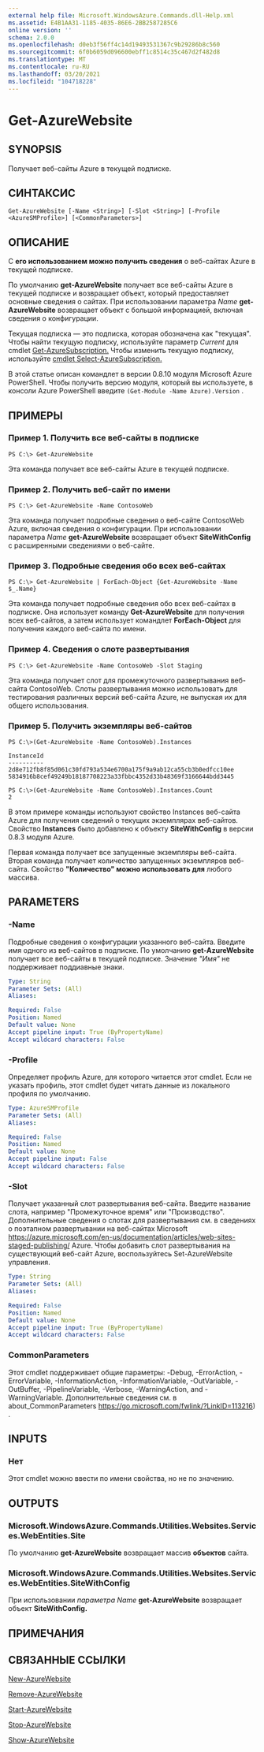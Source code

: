 ```yaml
---
external help file: Microsoft.WindowsAzure.Commands.dll-Help.xml
ms.assetid: E4B1AA31-1185-4035-86E6-2BB2587285C6
online version: ''
schema: 2.0.0
ms.openlocfilehash: d0eb3f56ff4c14d19493531367c9b29286b8c560
ms.sourcegitcommit: 6f0b6059d096600ebff1c8514c35c467d2f482d8
ms.translationtype: MT
ms.contentlocale: ru-RU
ms.lasthandoff: 03/20/2021
ms.locfileid: "104718228"
---
```

# Get-AzureWebsite

## SYNOPSIS
Получает веб-сайты Azure в текущей подписке.

## СИНТАКСИС

```
Get-AzureWebsite [-Name <String>] [-Slot <String>] [-Profile <AzureSMProfile>] [<CommonParameters>]
```

## ОПИСАНИЕ
С **его использованием можно получить сведения** о веб-сайтах Azure в текущей подписке.

По умолчанию **get-AzureWebsite** получает все веб-сайты Azure в текущей подписке и возвращает объект, который предоставляет основные сведения о сайтах.
При использовании параметра *Name* **get-AzureWebsite** возвращает объект с большой информацией, включая сведения о конфигурации.

Текущая подписка — это подписка, которая обозначена как "текущая". Чтобы найти текущую подписку, используйте параметр *Current* для cmdlet [Get-AzureSubscription.](/powershell/module/servicemanagement/azure.service/get-azuresubscription)
Чтобы изменить текущую подписку, используйте [cmdlet Select-AzureSubscription.](/powershell/module/servicemanagement/azure.service/select-azuresubscription)

В этой статье описан командлет в версии 0.8.10 модуля Microsoft Azure PowerShell.
Чтобы получить версию модуля, который вы используете, в консоли Azure PowerShell введите `(Get-Module -Name Azure).Version` .

## ПРИМЕРЫ

### Пример 1. Получить все веб-сайты в подписке
```
PS C:\> Get-AzureWebsite
```

Эта команда получает все веб-сайты Azure в текущей подписке.

### Пример 2. Получить веб-сайт по имени
```
PS C:\> Get-AzureWebsite -Name ContosoWeb
```

Эта команда получает подробные сведения о веб-сайте ContosoWeb Azure, включая сведения о конфигурации.
При использовании параметра *Name* **get-AzureWebsite** возвращает объект **SiteWithConfig** с расширенными сведениями о веб-сайте.

### Пример 3. Подробные сведения обо всех веб-сайтах
```
PS C:\> Get-AzureWebsite | ForEach-Object {Get-AzureWebsite -Name $_.Name}
```

Эта команда получает подробные сведения обо всех веб-сайтах в подписке.
Она использует команду **Get-AzureWebsite** для получения всех веб-сайтов, а затем использует командлет **ForEach-Object** для получения каждого веб-сайта по имени.

### Пример 4. Сведения о слоте развертывания
```
PS C:\> Get-AzureWebsite -Name ContosoWeb -Slot Staging
```

Эта команда получает слот для промежуточного развертывания веб-сайта ContosoWeb.
Слоты развертывания можно использовать для тестирования различных версий веб-сайта Azure, не выпуская их для общего использования.

### Пример 5. Получить экземпляры веб-сайтов
```
PS C:\>(Get-AzureWebsite -Name ContosoWeb).Instances

InstanceId
----------
2d8e712fb8f85d061c30fd793a534e6700a175f9a9ab12ca55cb3b0edfcc10ee
5834916b8cef49249b18187708223a33fbbc4352d33b48369f3166644bdd3445

PS C:\>(Get-AzureWebsite -Name ContosoWeb).Instances.Count
2
```

В этом примере команды используют свойство Instances веб-сайта Azure для получения сведений о текущих экземплярах веб-сайтов.
Свойство **Instances** было добавлено к объекту **SiteWithConfig** в версии 0.8.3 модуля Azure.

Первая команда получает все запущенные экземпляры веб-сайта.
Вторая команда получает количество запущенных экземпляров веб-сайта.
Свойство **"Количество" можно использовать для** любого массива.

## PARAMETERS

### -Name
Подробные сведения о конфигурации указанного веб-сайта.
Введите имя одного из веб-сайтов в подписке.
По умолчанию **get-AzureWebsite** получает все веб-сайты в текущей подписке.
Значение *"Имя"* не поддерживает поддиавные знаки.

```yaml
Type: String
Parameter Sets: (All)
Aliases:

Required: False
Position: Named
Default value: None
Accept pipeline input: True (ByPropertyName)
Accept wildcard characters: False
```

### -Profile
Определяет профиль Azure, для которого читается этот cmdlet.
Если не указать профиль, этот cmdlet будет читать данные из локального профиля по умолчанию.

```yaml
Type: AzureSMProfile
Parameter Sets: (All)
Aliases:

Required: False
Position: Named
Default value: None
Accept pipeline input: False
Accept wildcard characters: False
```

### -Slot
Получает указанный слот развертывания веб-сайта.
Введите название слота, например "Промежуточное время" или "Производство".
Дополнительные сведения о слотах для развертывания см. в сведениях о поэтапном развертывании на веб-сайтах Microsoft https://azure.microsoft.com/en-us/documentation/articles/web-sites-staged-publishing/ Azure.
Чтобы добавить слот развертывания на существующий веб-сайт Azure, воспользуйтесь Set-AzureWebsite управления.

```yaml
Type: String
Parameter Sets: (All)
Aliases:

Required: False
Position: Named
Default value: None
Accept pipeline input: True (ByPropertyName)
Accept wildcard characters: False
```

### CommonParameters
Этот cmdlet поддерживает общие параметры: -Debug, -ErrorAction, -ErrorVariable, -InformationAction, -InformationVariable, -OutVariable, -OutBuffer, -PipelineVariable, -Verbose, -WarningAction, and -WarningVariable. Дополнительные сведения см. в about_CommonParameters https://go.microsoft.com/fwlink/?LinkID=113216) .

## INPUTS

### Нет
Этот cmdlet можно ввести по имени свойства, но не по значению.

## OUTPUTS

### Microsoft.WindowsAzure.Commands.Utilities.Websites.Services.WebEntities.Site
По умолчанию **get-AzureWebsite** возвращает массив **объектов** сайта.

### Microsoft.WindowsAzure.Commands.Utilities.Websites.Services.WebEntities.SiteWithConfig
При использовании *параметра Name* **get-AzureWebsite** возвращает объект **SiteWithConfig.**

## ПРИМЕЧАНИЯ

## СВЯЗАННЫЕ ССЫЛКИ

[New-AzureWebsite](./New-AzureWebsite.md)

[Remove-AzureWebsite](./Remove-AzureWebsite.md)

[Start-AzureWebsite](./Start-AzureWebsite.md)

[Stop-AzureWebsite](./Stop-AzureWebsite.md)

[Show-AzureWebsite](./Show-AzureWebsite.md)


